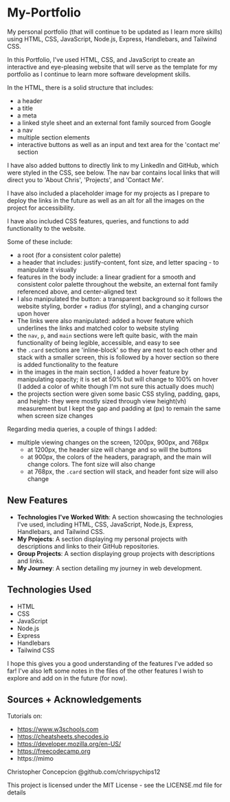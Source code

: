 # My-Portfolio
My personal portfolio (that will continue to be updated as I learn more skills) using HTML, CSS, JavaScript, Node.js, Express, Handlebars, and Tailwind CSS.

In this Portfolio, I've used HTML, CSS, and JavaScript to create an interactive and eye-pleasing website that will serve as the template for my portfolio as I continue to learn more software development skills.

In the HTML, there is a solid structure that includes:
- a header
- a title
- a meta
- a linked style sheet and an external font family sourced from Google
- a nav
- multiple section elements
- interactive buttons as well as an input and text area for the 'contact me' section

I have also added buttons to directly link to my LinkedIn and GitHub, which were styled in the CSS, see below. The nav bar contains local links that will direct you to 'About Chris', 'Projects', and 'Contact Me'.

I have also included a placeholder image for my projects as I prepare to deploy the links in the future as well as an alt for all the images on the project for accessibility.

I have also included CSS features, queries, and functions to add functionality to the website.

Some of these include: 
- a root (for a consistent color palette)
- a header that includes: justify-content, font size, and letter spacing - to manipulate it visually
- features in the body include: a linear gradient for a smooth and consistent color palette throughout the website, an external font family referenced above, and center-aligned text
- I also manipulated the button: a transparent background so it follows the website styling, border + radius (for styling), and a changing cursor upon hover
- The links were also manipulated: added a hover feature which underlines the links and matched color to website styling
- the `nav`, `p`, and `main` sections were left quite basic, with the main functionality of being legible, accessible, and easy to see
- the `.card` sections are 'inline-block' so they are next to each other and stack with a smaller screen, this is followed by a hover section so there is added functionality to the feature
- in the images in the main section, I added a hover feature by manipulating opacity; it is set at 50% but will change to 100% on hover (I added a color of white though I'm not sure this actually does much)
- the projects section were given some basic CSS styling, padding, gaps, and height- they were mostly sized through view height(vh) measurement but I kept the gap and padding at (px) to remain the same when screen size changes

Regarding media queries, a couple of things I added:
- multiple viewing changes on the screen, 1200px, 900px, and 768px
  - at 1200px, the header size will change and so will the buttons
  - at 900px, the colors of the headers, paragraph, and the main will change colors. The font size will also change
  - at 768px, the `.card` section will stack, and header font size will also change

## New Features
- **Technologies I've Worked With**: A section showcasing the technologies I've used, including HTML, CSS, JavaScript, Node.js, Express, Handlebars, and Tailwind CSS.
- **My Projects**: A section displaying my personal projects with descriptions and links to their GitHub repositories.
- **Group Projects**: A section displaying group projects with descriptions and links.
- **My Journey**: A section detailing my journey in web development.

## Technologies Used
- HTML
- CSS
- JavaScript
- Node.js
- Express
- Handlebars
- Tailwind CSS

I hope this gives you a good understanding of the features I've added so far! I've also left some notes in the files of the other features I wish to explore and add on in the future (for now).

## Sources + Acknowledgements 

Tutorials on:
- https://www.w3schools.com
- https://cheatsheets.shecodes.io
- https://developer.mozilla.org/en-US/
- https://freecodecamp.org
- https://mimo

Christopher Concepcion @github.com/chrispychips12

This project is licensed under the MIT License - see the LICENSE.md file for details